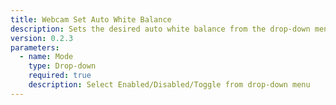 ```yaml
---
title: Webcam Set Auto White Balance
description: Sets the desired auto white balance from the drop-down menu
version: 0.2.3
parameters:
  - name: Mode
    type: Drop-down
    required: true
    description: Select Enabled/Disabled/Toggle from drop-down menu
---
```

